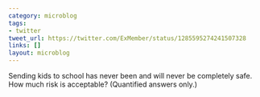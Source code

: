 ```yaml
---
category: microblog
tags:
- twitter
tweet_url: https://twitter.com/ExMember/status/1285595274241507328
links: []
layout: microblog
---
```

Sending kids to school has never been and will never be completely safe. How much risk is acceptable? (Quantified answers only.)
